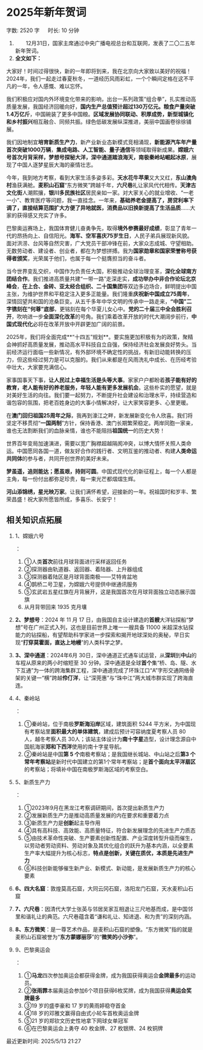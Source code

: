 # 2025年新年贺词[](https://sakib.local/政治理论/时政篇/2025年新年贺词.html#_2025年新年贺词)

 字数: 2520 字   时长: 10 分钟

1.   12月31日，国家主席通过中央广播电视总台和互联网，发表了二〇二五年新年贺词。
2. **全文如下：**

大家好！时间过得很快，新的一年即将到来，我在北京向大家致以美好的祝福！2024年，我们一起走过春夏秋冬，一道经历风雨彩虹，一个个瞬间定格在这不平凡的一年，令人感慨、难以忘怀。

我们积极应对国内外环境变化带来的影响，出台一系列政策“组合拳”，扎实推动高质量发展，我国经济回暖向好，**国内生产总值预计超过130万亿元。粮食产量突破1.4万亿斤**，中国碗装了更多中国粮。**区域发展协同联动、积厚成势，新型城镇化和乡村振兴**相互融合、同频共振。绿色低碳发展纵深推进，美丽中国画卷徐徐铺展。

我们因地制宜**培育新质生产力**，新产业新业态新模式竞相涌现，**新能源汽车年产量首次突破1000万辆**，**集成电路、人工智能、量子通信**等领域取得新成果。**嫦娥六号首次月背采样，梦想号探秘大洋，深中通道踏浪海天，南极秦岭站崛起冰原**，展现了中国人逐梦星辰大海的豪情壮志。

今年，我到地方考察，看到大家生活多姿多彩。**天水花牛苹果**又大又红，**东山澳角村**渔获满舱。**麦积山石窟**“东方微笑”跨越千年，**六尺巷**礼让家风代代相传。**天津古文化街**人潮熙攘，**银川多民族社区**居民亲如一家。对大家关心的就业增收、“一老一小”、教育医疗等问题，我一直挂念。一年来，**基础养老金提高了，房贷利率下调了，直接结算范围扩大方便了异地就医，消费品以旧换新提高了生活品质**……大家的获得感又充实了许多。

巴黎奥运赛场上，我国体育健儿奋勇争先，取得**境外参赛最好成绩**，彰显了青年一代的昂扬向上、自信阳光。**海军、空军喜庆75岁生日**，人民子弟兵展现新风貌。面对洪涝、台风等自然灾害，广大党员干部冲锋在前，大家众志成城、守望相助。无数劳动者、建设者、创业者，都在为梦想拼搏。我为**国家勋章和国家荣誉称号获得者颁奖**，光荣属于他们，也属于每一个挺膺担当的奋斗者。

当今世界变乱交织，中国作为负责任大国，积极推动全球治理变革，**深化全球南方团结合作**。我们推进高质量共建“一带一路”走深走实，**成功举办中非合作论坛北京峰会**，**在上合、金砖、亚太经合组织、二十国集团**等双边多边场合，鲜明提出中国主张，为维护世界和平稳定注入更多正能量。我们隆重**庆祝新中国成立75周年**，深情回望共和国的沧桑巨变。从五千多年中华文明的传承中一路走来，**“中国”二字镌刻在“何尊”底部**，更铭刻在每个华夏儿女心中。**党的二十届三中全会胜利召开**，吹响进一步**全面深化改革**的号角。我们乘着改革开放的时代大潮阔步前行，**中国式现代化**必将在改革开放中开辟更加广阔的前景。

2025年，我们将全面完成**“十四五”规划**。要实施更加积极有为的政策，聚精会神抓好高质量发展，推动高水平科技自立自强，保持经济社会发展良好势头。当前经济运行面临一些新情况，有外部环境不确定性的挑战，有新旧动能转换的压力，但这些经过努力是可以克服的。我们从来都是在风雨洗礼中成长、在历经考验中壮大，大家要充满信心。

家事国事天下事，**让人民过上幸福生活是头等大事**。家家户户都盼着**孩子能有好的教育，老人能有好的养老服务，年轻人能有更多发展机会**。这些朴实的愿望，就是对美好生活的向往。我们要一起努力，不断提升社会建设和治理水平，持续营造和谐包容的氛围，把老百姓身边的大事小情解决好，让大家笑容更多、心里更暖。

在**澳门回归祖国25周年之际**，我再到濠江之畔，新发展新变化令人欣喜。我们将坚定不移贯彻“**一国两制**”方针，保持香港、澳门长期繁荣稳定。两岸同胞一家亲，谁也无法割断我们的血脉亲情，谁也不能阻挡**祖国统一**的历史大势！

世界百年变局加速演进，需要以宽广胸襟超越隔阂冲突，以博大情怀关照人类命运。中国愿同各国一道，做友好合作的践行者、文明互鉴的推动者、构建**人类命运共同体**的参与者，共同开创世界的美好未来。

**梦虽遥，追则能达；愿虽艰，持则可圆**。中国式现代化的新征程上，每一个人都是主角，每一份付出都弥足珍贵，每一束光芒都熠熠生辉。

**河山添锦绣，星光映万家**。让我们满怀希望，迎接新的一年。祝祖国时和岁丰、繁荣昌盛！祝大家所愿皆所成，多喜乐、长安宁！

## 相关知识点拓展[](https://sakib.local/政治理论/时政篇/2025年新年贺词.html#相关知识点拓展)

1. 1、嫦娥六号

   ：

   1. ①人类**首次**前往月球背面进行采样返回任务
   2. ②探测器由轨道器、返回器、着陆器、上升器组成
   3. ③探测器着陆区是月球背面南极——艾特肯盆地
   4. ④鹊桥二号卫星，为嫦娥六号提供中继通讯服务
   5. ⑤玄武岩五星红旗在月背展开，这是我国首次在月球背面独立动态展示国旗
   6. 从月背带回来 1935 克月壤

2. **2、梦想号**：2024 年 11 月 17 日，由我国自主设计建造的**首艘**大洋钻探船“梦想”号在广州正式入列，这也是目前世界上唯一一艘具备 11000 米超深水钻探能力的钻探船，有望帮助科学家进一步探索和揭开地球深处的奥秘，早日实现“**打穿莫霍面，直达上地幔**”的人类科学之梦。

3. **3、深中通道**：2024年6月 30日，深中通道正式通车试运营，从**深圳**到**中山**的车程从原来的两小时缩短至 30 分钟。深中通道是全球**首个**集“桥、岛、隧、水下互通”为一体的跨海集群工程，深中通道完成了环珠江口“A”字形交通网络骨架的关键一“横”跨越**伶仃洋**，让“深莞惠”与“珠中江”两大城市群实现了跨海直连。

4. 4、秦岭站

   ：

   1. ①秦岭站，位于南极**罗斯海沿岸**区域，建筑面积 5244 平方米，为中国现有考察站里**面积最大的单体建筑**，建成后预计可容纳度夏考察人员 80 人，越冬考察人员 30人；该站主体设计为**南十字星**造型，设计理念源自中国航海家**郑和下西洋**使用的南十字星导航。
   2. ②秦岭站是中国**第 5 个**南极考察站；是我国继长城站、中山站之后**第3 个常年考察站**是新时代中国建立的第1个常年考察站；是**首个面向太平洋扇区**的考察站；将填补中国在南极罗斯海区域的考察空白。

5. 5、新质生产力

   ：

   1. ①2023年9月在黑龙江考察调研期间，首次提出新质生产力
   2. ②发展新质生产力是推动高质量发展的内在要求和重要着力点
   3. ③新质生产力是**创新**起主导作用
   4. ④具有高科技、高效能、高质量特征，符合新发展理念的先进生产力质态
   5. ⑤由技术革命性突破、生产要素创新性配置、产业深度转型升级而催生，以劳动者劳动资料、劳动对象及其优化组合的跃升为基本内涵，以全要素生产率大幅提升为核心标志，**特点是创新，关键在质优，本质是先进生产力**
   6. ⑥科技创新能够催生新产业、新模式、新动能，是发展新质生产力的核心要素

6. **6、四大名窟**：敦煌莫高石窟，大同云冈石窟，洛阳龙门石窟，天水麦积山石窟

7. **7、六尺巷**：因清代大学士张英与邻居吴家互相退让三尺地基而成，是中国邻里和谐礼让的典范。六尺巷蕴含着“谦和礼让、知进退、和为贵”的深刻内涵。

8. **8、东方微笑**：是一尊艺术作品，是麦积山石窟的塑像。“东方微笑”指的就是麦积山石窟被誉为“**东方蒙娜丽莎**”的“**微笑的小沙弥**”。

9. 9、巴黎奥运会

   ：

   1. ①**马龙**四次参加奥运会都获得金牌，成为我国获得奥运会**金牌最多**的运动员。
   2. ②**张雨霏**本届奥运会参加6个项目获得6枚奖牌，成为我国获得**奥运会奖牌最多**
   3. ③19 岁的盛李豪和 17 岁的黄雨婷稳夺首金
   4. ④18 岁的邓雅文赢得自由式小轮车首枚奥运金牌
   5. ⑤21 岁的郑钦文历史性地拿下网球女单冠军
   6. ⑥在巴黎奥运会上勇夺 40 枚金牌、27 枚银牌、24 枚铜牌



最近更新时间: 2025/5/13 21:27